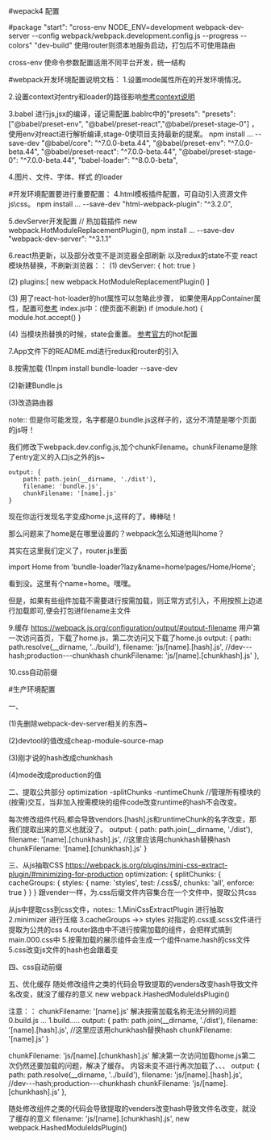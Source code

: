 #wepack4 配置

#package
"start": "cross-env NODE_ENV=development webpack-dev-server --config webpack/webpack.development.config.js --progress --colors"
"dev-build" 使用router则须本地服务启动，打包后不可使用路由

cross-env 使命令参数配置适用不同平台开发，统一结构

#webpack开发环境配置说明文档：
1.设置mode属性所在的开发环境情况。

2.设置context对entry和loader的路径影响[参考context说明](https://juejin.im/post/5a10d9fe51882554bd50a5d3)

3.babel 进行js,jsx的编译，谨记需配置.bablrc中的"presets":
"presets": ["@babel/preset-env", "@babel/preset-react","@babel/preset-stage-0"]
，使用env对react进行解析编译,stage-0使项目支持最新的提案。
npm install ... --save-dev
"@babel/core": "^7.0.0-beta.44",
"@babel/preset-env": "^7.0.0-beta.44",
"@babel/preset-react": "^7.0.0-beta.44",
"@babel/preset-stage-0": "^7.0.0-beta.44",
"babel-loader": "^8.0.0-beta",

4.图片、文件、字体、样式 的loader

#开发环境配置要进行重要配置：
4.html模板插件配置，可自动引入资源文件js\css。
npm install ... --save-dev
"html-webpack-plugin": "^3.2.0",

5.devServer开发配置
// 热加载插件
new webpack.HotModuleReplacementPlugin(),
npm install ... --save-dev
"webpack-dev-server": "^3.1.1"

6.react热更新，以及部分改变不是浏览器全部刷新
以及redux的state不变
react模块热替换，不刷新浏览器：：
(1)
devServer: {
    hot: true
}

(2)
plugins:[
     new webpack.HotModuleReplacementPlugin()
]

(3) 用了react-hot-loader的hot属性可以忽略此步骤，
如果使用AppContainer属性，配置可[参考](https://github.com/gaearon/react-hot-loader)
index.js中：(使页面不刷新)
if (module.hot) {
    module.hot.accept()
}

(4)
当模块热替换的时候，state会重置。
[参考官方](https://github.com/gaearon/react-hot-loader)的hot配置

7.App文件下的README.md进行redux和router的引入

8.按需加载
(1)npm install bundle-loader --save-dev

(2)新建Bundle.js

(3)改造路由器

note::
但是你可能发现，名字都是0.bundle.js这样子的，这分不清楚是哪个页面的js呀！

我们修改下webpack.dev.config.js,加个chunkFilename。chunkFilename是除了entry定义的入口js之外的js~

    output: {
        path: path.join(__dirname, './dist'),
        filename: 'bundle.js',
        chunkFilename: '[name].js'
    }
现在你运行发现名字变成home.js,这样的了。棒棒哒！

那么问题来了home是在哪里设置的？webpack怎么知道他叫home？

其实在这里我们定义了，router.js里面

import Home from 'bundle-loader?lazy&name=home!pages/Home/Home';

看到没。这里有个name=home。嘿嘿。

但是，如果有些组件加载不需要进行按需加载，则正常方式引入，不用按照上边进行加载即可,便会打包进filename主文件


9.缓存
https://webpack.js.org/configuration/output/#output-filename
用户第一次访问首页，下载了home.js，第二次访问又下载了home.js
output: {
  path: path.resolve(__dirname, '../build'),
  filename: 'js/[name].[hash].js',   //dev---hash;production---chunkhash
  chunkFilename: 'js/[name].[chunkhash].js'
},

10.css自动前缀



#生产环境配置

一、

(1)先删除webpack-dev-server相关的东西~

(2)devtool的值改成cheap-module-source-map

(3)刚才说的hash改成chunkhash

(4)mode改成production的值

二、提取公共部分
optimization
-splitChunks
-runtimeChunk //管理所有模块的(按需)交互，当非加入按需模块的组件code改变runtime的hash不会改变。

每次修改组件代码,都会导致vendors.[hash].js和runtimeChunk的名字改变，那我们提取出来的意义也就没了。
   output: {
        path: path.join(__dirname, './dist'),
        filename: '[name].[chunkhash].js', //这里应该用chunkhash替换hash
        chunkFilename: '[name].[chunkhash].js'
    }




三、从js抽取CSS
https://webpack.js.org/plugins/mini-css-extract-plugin/#minimizing-for-production
optimization: {
    splitChunks: {
      cacheGroups: {
        styles: {
          name: 'styles',
          test: /\.css$/,
          chunks: 'all',
          enforce: true
        }
      }
    } 跟vender一样，为.css后缀文件内容集合在一个文件中，提取公共css

从js中提取css到css文件，notes::
1.MiniCssExtractPlugin 进行抽取
2.minimizer 进行压缩
3.cacheGroups ->> styles 对指定的.css或.scss文件进行提取为公共的css
4.router路由中不进行按需加载的组件，会把样式搞到main.000.css中
5.按需加载的展示组件会生成一个组件name.hash的css文件
5.css改变js文件的hash也会跟着变

四、css自动前缀


五、优化缓存
随处修改组件之类的代码会导致提取的venders改变hash导致文件名改变，就没了缓存的意义
new webpack.HashedModuleIdsPlugin()


注意：：
chunkFilename: '[name].js' 解决按需加载名称无法分辨的问题 0.build.js ... 1.build.....
output: {
    path: path.join(__dirname, './dist'),
    filename: '[name].[hash].js', //这里应该用chunkhash替换hash
    chunkFilename: '[name].js'
}

chunkFilename: 'js/[name].[chunkhash].js' 解决第一次访问加载home.js第二次仍然还要加载的问题，解决了缓存。
内容未变不进行再次加载了、、、
output: {
  path: path.resolve(__dirname, '../build'),
  filename: 'js/[name].[hash].js',   //dev---hash;production---chunkhash
  chunkFilename: 'js/[name].[chunkhash].js'
},

随处修改组件之类的代码会导致提取的venders改变hash导致文件名改变，就没了缓存的意义
filename: 'js/[name].[chunkhash].js',
new webpack.HashedModuleIdsPlugin()
